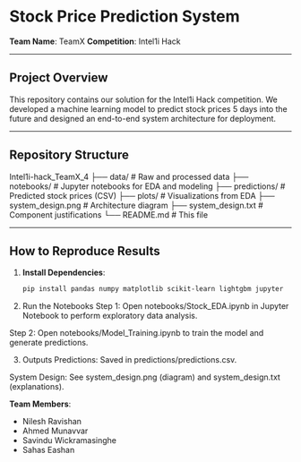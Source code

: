 # Stock Price Prediction System  
**Team Name**: TeamX 
**Competition**: Intel1i Hack  

---

## Project Overview  
This repository contains our solution for the Intel1i Hack competition. We developed a machine learning model to predict stock prices 5 days into the future and designed an end-to-end system architecture for deployment.  

---

## Repository Structure  
Intel1i-hack_TeamX_4
├── data/ # Raw and processed data
├── notebooks/ # Jupyter notebooks for EDA and modeling
├── predictions/ # Predicted stock prices (CSV)
├── plots/ # Visualizations from EDA
├── system_design.png # Architecture diagram
├── system_design.txt # Component justifications
└── README.md # This file

---

## How to Reproduce Results  
1. **Install Dependencies**:  
   ```bash
   pip install pandas numpy matplotlib scikit-learn lightgbm jupyter
2. Run the Notebooks
Step 1: Open notebooks/Stock_EDA.ipynb in Jupyter Notebook to perform exploratory data analysis.

Step 2: Open notebooks/Model_Training.ipynb to train the model and generate predictions.

3. Outputs
Predictions: Saved in predictions/predictions.csv.

System Design: See system_design.png (diagram) and system_design.txt (explanations).

**Team Members**:
- Nilesh Ravishan
- Ahmed Munavvar
- Savindu Wickramasinghe
- Sahas Eashan

